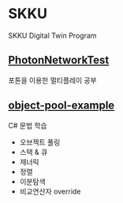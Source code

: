 # SKKU
SKKU Digital Twin Program

## [PhotonNetworkTest](https://github.com/psg9790/SKKU/tree/ff1c18c73050833d2515d1a55599eb22fcc0392e/PhotonNetworkTest)
포톤을 이용한 멀티플레이 공부

## [object-pool-example](https://github.com/psg9790/SKKU/tree/437eba772be222b4da559319f6ec6d04fef56102/object-pool-example)
C# 문법 학습
- 오브젝트 풀링
- 스택 & 큐
- 제너릭
- 정렬
- 이분탐색
- 비교연산자 override
